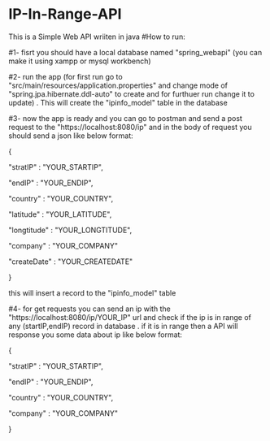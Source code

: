 # IP-In-Range-API
This is a Simple Web API wriiten in java
#How to run:

#1- fisrt you should have a local database named "spring_webapi" (you can make it using xampp or mysql workbench)

#2- run the app (for first run go to "src/main/resources/application.properties" and change mode of "spring.jpa.hibernate.ddl-auto" to create and for furthuer run change it to update) . This will create the "ipinfo_model" table in the database

#3- now the app is ready and you can go to postman and send a post request to the "https://localhost:8080/ip" and in the body of request you should send a json like below format:

{

  "stratIP" : "YOUR_STARTIP",
  
  "endIP" : "YOUR_ENDIP",
  
  "country" : "YOUR_COUNTRY",
  
  "latitude" : "YOUR_LATITUDE",
  
  "longtitude" : "YOUR_LONGTITUDE",
  
  "company" : "YOUR_COMPANY"
  
  "createDate" : "YOUR_CREATEDATE"
  
}

this will insert a record to the "ipinfo_model" table

#4- for get requests you can send an ip with the "https://localhost:8080/ip/YOUR_IP" url and check if the ip is in range of any (startIP,endIP) record in database . if it is in range then a API will response you some data about ip like below format:

{

  "stratIP" : "YOUR_STARTIP",
  
  "endIP" : "YOUR_ENDIP",
  
  "country" : "YOUR_COUNTRY",
  
  "company" : "YOUR_COMPANY"
  
}
